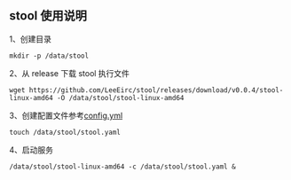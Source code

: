 ## stool 使用说明

1、创建目录
```shell
mkdir -p /data/stool
```

2、从 release 下载 stool 执行文件
```shell
wget https://github.com/LeeEirc/stool/releases/download/v0.0.4/stool-linux-amd64 -O /data/stool/stool-linux-amd64
```

3、创建配置文件参考[config.yml](config.yml)
```shell
touch /data/stool/stool.yaml
```

4、启动服务
```shell
/data/stool/stool-linux-amd64 -c /data/stool/stool.yaml &
```
